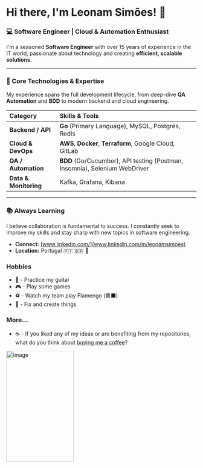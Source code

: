 # Hi there, I'm Leonam Simões! 👾

### 💻 Software Engineer | Cloud & Automation Enthusiast

I'm a seasoned **Software Engineer** with over 15 years of experience in the IT world, passionate about technology and creating **efficient, scalable solutions**.

---

### 🚀 Core Technologies & Expertise

My experience spans the full development lifecycle, from deep-dive **QA Automation** and **BDD** to modern backend and cloud engineering.

| Category | Skills & Tools |
| :--- | :--- |
| **Backend / API** | **Go** (Primary Language), MySQL, Postgres, Redis |
| **Cloud & DevOps** | **AWS**, **Docker**, **Terraform**, Google Cloud, GitLab |
| **QA / Automation** | **BDD** (Go/Cucumber), API testing (Postman, Insomnia), Selenium WebDriver |
| **Data & Monitoring** | Kafka, Grafana, Kibana |

---


### 📚 Always Learning

I believe collaboration is fundamental to success. I constantly seek to improve my skills and stay sharp with new topics in software engineering.

* **Connect:** [www.linkedin.com/](www.linkedin.com/in/leonamsimoes)
* **Location:** Portugal 🇵🇹 🇧🇷 🏴󠁧󠁢󠁥󠁮󠁧󠁿

###  Hobbies

* 🎸 - Practice my guitar
* 🎮 - Play some games
* ⚽ - Watch my team play Flamengo (🟥⬛)
* 🧰 - Fix and create things



###  More...

* ☕ - If you liked any of my ideas or are benefiting from my repositories, what do you think about [buying me a coffee](https://buymeacoffee.com/leonamsimoes)?

<img width="178" height="293" alt="image" src="https://github.com/user-attachments/assets/67286299-975f-4928-b78e-1f9ad72e9acf" />




